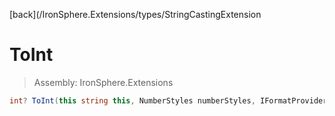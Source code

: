 ﻿

[back](/IronSphere.Extensions/types/StringCastingExtension

# ToInt

> Assembly: IronSphere.Extensions

```csharp
int? ToInt(this string this, NumberStyles numberStyles, IFormatProvider formatProvider)
```



 
